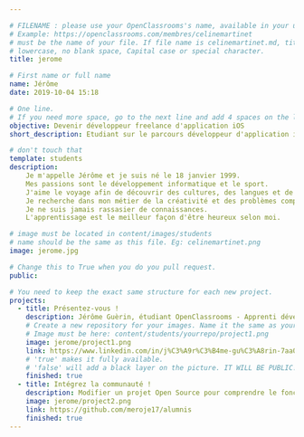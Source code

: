 ```yaml
---

# FILENAME : please use your OpenClassrooms's name, available in your url.
# Example: https://openclassrooms.com/membres/celinemartinet
# must be the name of your file. If file name is celinemartinet.md, title is celinemartinet.
# lowercase, no blank space, Capital case or special character.
title: jerome

# First name or full name
name: Jérôme
date: 2019-10-04 15:18

# One line.
# If you need more space, go to the next line and add 4 spaces on the left, as in 'description'.
objective: Devenir développeur freelance d'application iOS
short_description: Etudiant sur le parcours développeur d'application iOS, passionné de développement et de sport !

# don't touch that
template: students
description:
    Je m'appelle Jérôme et je suis né le 18 janvier 1999.
    Mes passions sont le développement informatique et le sport.
    J'aime le voyage afin de découvrir des cultures, des langues et de beaux paysages.
    Je recherche dans mon métier de la créativité et des problèmes complexes et nouveaux.
    Je ne suis jamais rassasier de connaissances.
    L'apprentissage est le meilleur façon d'être heureux selon moi.

# image must be located in content/images/students
# name should be the same as this file. Eg: celinemartinet.png
image: jerome.jpg

# Change this to True when you do you pull request.
public: 

# You need to keep the exact same structure for each new project.
projects:
  - title: Présentez-vous !
    description: Jérôme Guèrin, étudiant OpenClassrooms - Apprenti développeur (application iOS) https://urlz.fr/aHx9
    # Create a new repository for your images. Name it the same as your nickname and profile picture.
    # Image must be here: content/students/yourrepo/project1.png
    image: jerome/project1.png
    link: https://www.linkedin.com/in/j%C3%A9r%C3%B4me-gu%C3%A8rin-7aa056195/
    # 'true' makes it fully available.
    # 'false' will add a black layer on the picture. IT WILL BE PUBLIC!
    finished: true
  - title: Intégrez la communauté !
    description: Modifier un projet Open Source pour comprendre le fonctionnement de Git, de Github et des pull requests. 
    image: jerome/project2.png
    link: https://github.com/meroje17/alumnis
    finished: true
---
```

